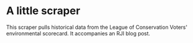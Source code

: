 # A little scraper

This scraper pulls historical data from the League of Conservation Voters' environmental scorecard. It accompanies an RJI blog post.
